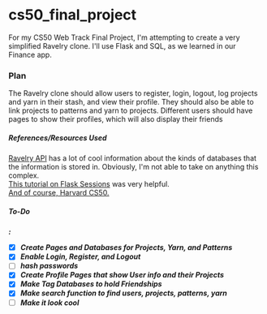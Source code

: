 # cs50_final_project
For my CS50 Web Track Final Project, I'm attempting to create a very simplified Ravelry clone. I'll use Flask and SQL, as we learned in our Finance app.

<h3>Plan</h3>

The Ravelry clone should allow users to register, login, logout, log projects and yarn in their stash, and view their profile. They should also be able to link projects to patterns and yarn to projects. Different users should have pages to show their profiles, which will also display their friends

<h5>References/Resources Used</h5>

<a href="https://www.ravelry.com/api">Ravelry API</a> has a lot of cool information about the kinds of databases that the information is stored in. Obviously, I'm not able to take on anything this complex.
<br>
<a href="https://pythonise.com/series/learning-flask/flask-session-object">This tutorial on Flask Sessions</a> was very helpful.
<br>
<a href="https://cs50.harvard.edu/x/2020/">And of course, Harvard CS50.</a>

<h5>To-Do<h5>:

- [x] Create Pages and Databases for Projects, Yarn, and Patterns
- [x] Enable Login, Register, and Logout
- [ ] hash passwords
- [x] Create Profile Pages that show User info and their Projects
- [x] Make Tag Databases to hold Friendships
- [x] Make search function to find users, projects, patterns, yarn
- [ ] Make it look cool
